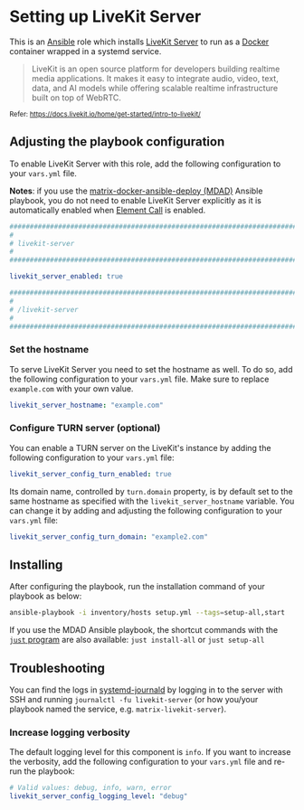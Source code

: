 <!--
SPDX-FileCopyrightText: 2018 - 2024 Slavi Pantaleev
SPDX-FileCopyrightText: 2019 Eduardo Beltrame
SPDX-FileCopyrightText: 2020 - 2025 MDAD project contributors
SPDX-FileCopyrightText: 2024 - 2025 Suguru Hirahara

SPDX-License-Identifier: AGPL-3.0-or-later
-->

# Setting up LiveKit Server

This is an [Ansible](https://www.ansible.com/) role which installs [LiveKit Server](https://docs.livekit.io/home/) to run as a [Docker](https://www.docker.com/) container wrapped in a systemd service.

> LiveKit is an open source platform for developers building realtime media applications. It makes it easy to integrate audio, video, text, data, and AI models while offering scalable realtime infrastructure built on top of WebRTC.

<small>Refer: https://docs.livekit.io/home/get-started/intro-to-livekit/</small>

## Adjusting the playbook configuration

To enable LiveKit Server with this role, add the following configuration to your `vars.yml` file.

**Notes**: if you use the [matrix-docker-ansible-deploy (MDAD)](https://github.com/spantaleev/matrix-docker-ansible-deploy) Ansible playbook, you do not need to enable LiveKit Server explicitly as it is automatically enabled when [Element Call](https://github.com/element-hq/element-call) is enabled.

```yaml
########################################################################
#                                                                      #
# livekit-server                                                       #
#                                                                      #
########################################################################

livekit_server_enabled: true

########################################################################
#                                                                      #
# /livekit-server                                                      #
#                                                                      #
########################################################################
```

### Set the hostname

To serve LiveKit Server you need to set the hostname as well. To do so, add the following configuration to your `vars.yml` file. Make sure to replace `example.com` with your own value.

```yaml
livekit_server_hostname: "example.com"
```

### Configure TURN server (optional)

You can enable a TURN server on the LiveKit's instance by adding the following configuration to your `vars.yml` file:

```yaml
livekit_server_config_turn_enabled: true
```

Its domain name, controlled by `turn.domain` property, is by default set to the same hostname as specified with the `livekit_server_hostname` variable. You can change it by adding and adjusting the following configuration to your `vars.yml` file:

```yaml
livekit_server_config_turn_domain: "example2.com"
```

## Installing

After configuring the playbook, run the installation command of your playbook as below:

```sh
ansible-playbook -i inventory/hosts setup.yml --tags=setup-all,start
```

If you use the MDAD Ansible playbook, the shortcut commands with the [`just` program](https://github.com/spantaleev/matrix-docker-ansible-deploy/blob/master/docs/just.md) are also available: `just install-all` or `just setup-all`

## Troubleshooting

You can find the logs in [systemd-journald](https://www.freedesktop.org/software/systemd/man/systemd-journald.service.html) by logging in to the server with SSH and running `journalctl -fu livekit-server` (or how you/your playbook named the service, e.g. `matrix-livekit-server`).

### Increase logging verbosity

The default logging level for this component is `info`. If you want to increase the verbosity, add the following configuration to your `vars.yml` file and re-run the playbook:

```yaml
# Valid values: debug, info, warn, error
livekit_server_config_logging_level: "debug"
```

